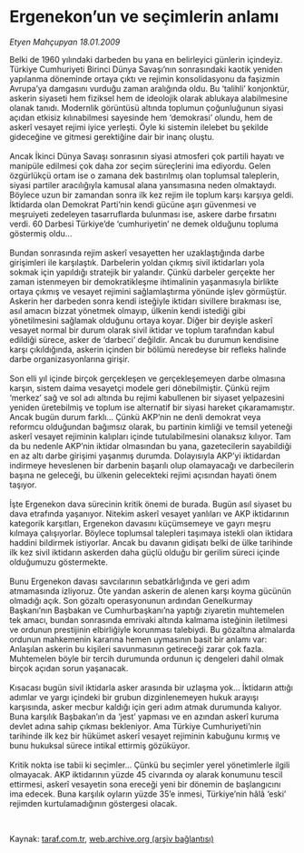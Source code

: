 # Ergenekon’un ve seçimlerin anlamı

*Etyen Mahçupyan 18.01.2009*

<div class="taraf_structure_2col_1zq">
<div class="margen_n">



 <p>Belki de 1960 yılındaki darbeden bu yana en belirleyici günlerin içindeyiz. Türkiye Cumhuriyeti Birinci Dünya Savaşı’nın sonrasındaki kaotik yeniden yapılanma döneminde ortaya çıktı ve rejimin konsolidasyonu da faşizmin Avrupa’ya damgasını vurduğu zaman aralığında oldu. Bu ‘talihli’ konjonktür, askerin siyaseti hem fiziksel hem de ideolojik olarak ablukaya alabilmesine olanak tanıdı. Modernlik görüntüsü altında toplumun çoğunluğunun siyasi açıdan etkisiz kılınabilmesi sayesinde hem ‘demokrasi’ olundu, hem de askerî vesayet rejimi iyice yerleşti. Öyle ki sistemin ilelebet bu şekilde gideceğine ve gitmesi gerektiğine dair bir inanç oluştu. <br/><br/>Ancak İkinci Dünya Savaşı sonrasının siyasi atmosferi çok partili hayatı ve manipüle edilmesi çok daha zor seçim süreçlerini ima ediyordu. Gelen özgürlükçü ortam ise o zamana dek bastırılmış olan toplumsal taleplerin, siyasi partiler aracılığıyla kamusal alana yansımasına neden olmaktaydı. Böylece uzun bir zamandan sonra ilk kez rejim ile toplum karşı karşıya geldi. İktidarda olan Demokrat Parti’nin kendi gücüne aşırı güvenmesi ve meşruiyeti zedeleyen tasarruflarda bulunması ise, askere darbe fırsatını verdi. 60 Darbesi Türkiye’de ‘cumhuriyetin’ ne demek olduğunu topluma göstermiş oldu... <br/><br/>Bundan sonrasında rejim askerî vesayetten her uzaklaştığında darbe girişimleri ile karşılaştık. Darbelerin yoldan çıkmış sivil iktidarları yola sokmak için yapıldığı stratejik bir yalandır. Çünkü darbeler gerçekte her zaman istenmeyen bir demokratikleşme ihtimalinin yaşanmasıyla birlikte ortaya çıkmış ve vesayet rejimini sağlamlaştırma yönünde işlev görmüştür. Askerin her darbeden sonra kendi isteğiyle iktidarı sivillere bırakması ise, asıl amacın bizzat yönetmek olmayıp, ülkenin kendi istediği gibi yönetilmesini sağlamak olduğunu ortaya koyar. Diğer bir deyişle askerî vesayet normal bir durum olarak sivil iktidar ve toplum tarafından kabul edildiği sürece, asker de ‘darbeci’ değildir. Ancak bu durumun kendisine karşı çıkıldığında, askerin içinden bir bölümü neredeyse bir refleks halinde darbe organizasyonlarına girişir. <br/><br/>Son elli yıl içinde birçok gerçekleşen ve gerçekleşemeyen darbe olmasına karşın, sistem daima vesayetçi modele geri dönebilmiştir. Çünkü rejim ‘merkez’ sağ ve sol adı altında bu rejimi kabullenen bir siyaset yelpazesini yeniden üretebilmiş ve toplum ise alternatif bir siyasi hareket çıkaramamıştır. Ancak bugün durum farklı... Çünkü AKP’nin ne denli demokrat veya reformcu olduğundan bağımsız olarak, bu partinin kimliği ve temsil yeteneği askerî vesayet rejiminin kalıpları içinde tutulabilmesini olanaksız kılıyor. Tam da bu nedenle AKP’nin iktidar olmasından bu yana, gazetecilerin sayabildiği en az altı darbe girişimi yaşanmış durumda. Dolayısıyla AKP’yi iktidardan indirmeye heveslenen bir darbenin başarılı olup olamayacağı ve darbecilerin başına ne geleceği, bu ülkenin gelecekteki rejimi açısından hayati önem taşıyor. <br/><br/>İşte Ergenekon dava sürecinin kritik önemi de burada. Bugün asıl siyaset bu dava etrafında yaşanıyor. Nitekim askerî vesayet yanlıları ve AKP iktidarının kategorik karşıtları, Ergenekon davasını küçümsemeye ve gayrı meşru kılmaya çalışıyorlar. Böylece toplumsal talepleri taşımaya istekli olan iktidara haddini bildirmek istiyorlar. Ancak bu davanın gidişatı belki de ülke tarihinde ilk kez sivil iktidarın askerden daha güçlü olduğu bir gerilim süreci içinde olduğumuzu göstermekte. <br/><br/>Bunu Ergenekon davası savcılarının sebatkârlığında ve geri adım atmamasında izliyoruz. Öte yandan askerin de alenen karşı koyma gücünün olmadığı açık. Son gözaltı operasyonunun ardından Genelkurmay Başkanı’nın Başbakan ve Cumhurbaşkanı’na yaptığı ziyaretin muhtemelen tek amacı, bundan sonrasında emrivaki altında kalmama isteğinin iletilmesi ve ordunun prestijinin elbirliğiyle korunması talebiydi. Bu gözaltına almalarda ordunun mahkemenin kararına hemen uymasının basit bir anlamı var: Anlaşılan askerin bu kişileri savunmasının getireceği zarar çok fazla. Muhtemelen böyle bir tercih durumunda ordunun iç dengeleri dahil olmak birçok açıdan sorun yaşanacak. <br/><br/>Kısacası bugün sivil iktidarla asker arasında bir uzlaşma yok... İktidarın attığı adımlar ve yargı içindeki bir grubun dizginlenemeyen hukuk arayışı karşısında, asker mecbur kaldığı için geri adım atmak durumunda kalıyor. Buna karşılık Başbakan’ın da ‘jest’ yapması ve en azından askerî kuruma devlet adına sahip çıkması bekleniyor. Ama Türkiye Cumhuriyeti’nin tarihinde ilk kez bir hükümet askerî vesayet rejiminin kabuğunu kırmış ve bunu hukuksal sürece intikal ettirmiş gözüküyor. <br/><br/>Kritik nokta ise tabii ki seçimler... Çünkü bu seçimler yerel yönetimlerle ilgili olmayacak. AKP iktidarının yüzde 45 civarında oy alarak konumunu tescil ettirmesi, askerî vesayetin sona ereceği yeni bir dönemin de başlangıcını ima edecek. Buna karşılık oyların yüzde 35’e inmesi, Türkiye’nin hâlâ ‘eski’ rejimden kurtulamadığının göstergesi olacak.</p>

<br/>


<div id="taraf_not">
</div>

</div>


</div>

Kaynak: [taraf.com.tr](http://www.taraf.com.tr:80/makale/3600.htm), [web.archive.org (arşiv bağlantısı)](http://web.archive.org/web/20090426125052/http://www.taraf.com.tr:80/makale/3600.htm)
